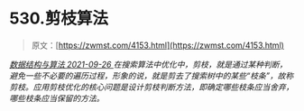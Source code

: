 <!--yml
category: 未分类
date: 0001-01-01 00:00:00
-->

# 530.剪枝算法

> 原文：[https://zwmst.com/4153.html](https://zwmst.com/4153.html)

   [ *数据结构与算法* ](https://zwmst.com/%e6%95%b0%e6%8d%ae%e7%bb%93%e6%9e%84%e4%b8%8e%e7%ae%97%e6%b3%95)*[ <time datetime="2021-09-27T00:54:30+08:00"> 2021-09-26 </time> ](https://zwmst.com/4153.html)  在搜索算法中优化中，剪枝，就是通过某种判断，避免一些不必要的遍历过程，形象的说，就是剪去了搜索树中的某些“枝条”，故称剪枝。应用剪枝优化的核心问题是设计剪枝判断方法，即确定哪些枝条应当舍弃，哪些枝条应当保留的方法。*